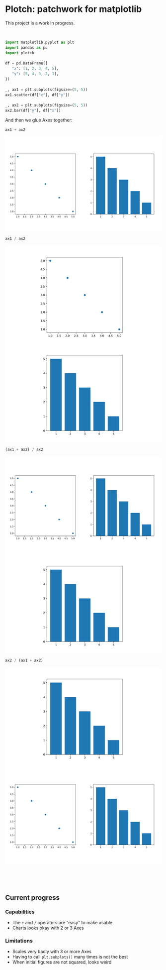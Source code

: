 # Plotch: patchwork for matplotlib

This project is a work in progress.

<br>

```python
import matplotlib.pyplot as plt
import pandas as pd
import plotch

df = pd.DataFrame({
   "x": [1, 2, 3, 4, 5],
   "y": [5, 4, 3, 2, 1],
})

_, ax1 = plt.subplots(figsize=(5, 5))
ax1.scatter(df["x"], df["y"])

_, ax2 = plt.subplots(figsize=(5, 5))
ax2.bar(df["y"], df["x"])
```

And then we glue Axes together:

```python
ax1 + ax2
```

![](img/example-1.png)

```python
ax1 / ax2
```

![](img/example-2.png)

```python
(ax1 + ax2) / ax2
```

![](img/example-3.png)

```python
ax2 / (ax1 + ax2)
```

![](img/example-4.png)

<br/><br/><br/>

## Current progress

### Capabilities

- The `+` and `/` operators are "easy" to make usable
- Charts looks okay with 2 or 3 Axes

### Limitations

- Scales very badly with 3 or more Axes
- Having to call `plt.subplots()` many times is not the best
- When initial figures are not squared, looks weird

